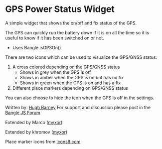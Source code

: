 # GPS Power Status Widget

A simple widget that shows the on/off and fix status of the GPS.

The GPS can quickly run the battery down if it is on all the time so
it is useful to know if it has been switched on or not.

- Uses Bangle.isGPSOn()

There are two icons which can be used to visualize the GPS/GNSS status:
1. A cross colored depending on the GPS/GNSS status
    - Shows in grey when the GPS is off
    - Shows in amber when the GPS is on but has no fix
    - Shows in green when the GPS is on and has a fix
2. Different place markers depending on GPS/GNSS status

You can also choose to hide the icon when the GPS is off in the settings.
    
Written by: [Hugh Barney](https://github.com/hughbarney) For support
and discussion please post in the [Bangle JS
Forum](http://forum.espruino.com/microcosms/1424/)

Extended by Marco ([myxor](https://github.com/myxor))

Extended by khromov ([myxor](https://github.com/khromov))

Place marker icons from [icons8.com](https://icons8.com/icon/set/maps/material-outlined).
